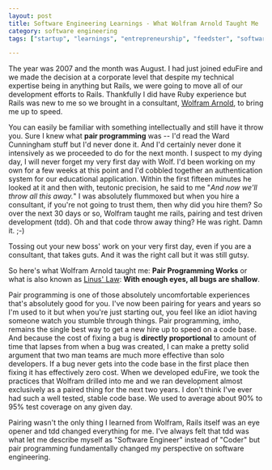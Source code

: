 ```yaml
---
layout: post
title: Software Engineering Learnings - What Wolfram Arnold Taught Me
category: software engineering
tags: ["startup", "learnings", "entrepreneurship", "feedster", "software_engineering", "wolfram_arnold"]

---
```

The year was 2007 and the month was August.  I had just joined eduFire and we made the decision at a corporate level that despite my technical expertise being in anything but Rails, we were going to move all of our development efforts to Rails.  Thankfully I did have Ruby experience but Rails was new to me so we brought in a consultant, [Wolfram Arnold](https://twitter.com/wolframarnold), to bring me up to speed.  

You can easily be familiar with something intellectually and still have it throw you.  Sure I knew what **pair programming** was -- I'd read the Ward Cunningham stuff but I'd never done it.  And I'd certainly never done it intensively as we proceeded to do for the next month.  I suspect to my dying day,  I will never forget my very first day with Wolf.  I'd been working on my own for a few weeks at this point and I'd cobbled together an authentication system for our educational application.  Within the first fifteen minutes he looked at it and then with, teutonic precision, he said to me "*And now we'll throw all this away.*"  I was absolutely flummoxed but when you hire a consultant, if you're not going to trust them, then why did you hire them?  So over the next 30 days or so, Wolfram taught me rails, pairing and test driven development (tdd).  Oh and that code throw away thing?  He was right.  Damn it.  ;-)

Tossing out your new boss' work on your very first day, even if you are a consultant, that takes guts.  And it was the right call but it was still gutsy.  

So here's what Wolfram Arnold taught me: **Pair Programming Works** or what is also known as [Linus' Law](https://en.wikipedia.org/wiki/Linus%27s_Law): **With enough eyes, all bugs are shallow**.  

Pair programming is one of those absolutely uncomfortable experiences that's absolutely good for you.  I've now been pairing for years and years so I'm used to it but when you're just starting out, you feel like an idiot having someone watch you stumble through things.  Pair programming, imho, remains the single best way to get a new hire up to speed on a code base.  And because the cost of fixing a bug is **directly proportional** to amount of time that lapses from when a bug was created, I can make a pretty solid argument that two man teams are much more effective than solo developers. If a bug never gets into the code base in the first place then fixing it has effectively zero cost.  When we developed eduFire, we took the practices that Wolfram drilled into me and we ran development almost exclusively as a paired thing for the next two years.  I don't think I've ever had such a well tested, stable code base. We used to average about 90% to 95% test coverage on any given day.

Pairing wasn't the only thing I learned from Wolfram, Rails itself was an eye opener and tdd changed everything for me.  I've always felt that tdd was what let me describe myself as "Software Engineer" instead of "Coder" but pair programming fundamentally changed my perspective on software engineering.  



